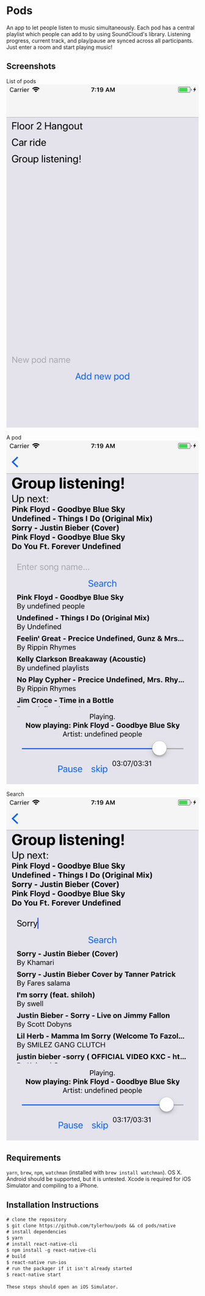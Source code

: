 # Pods

An app to let people listen to music simultaneously.  Each pod has a central
playlist which people can add to by using SoundCloud's library. Listening
progress, current track, and play/pause are synced across all participants.
Just enter a room and start playing music!

## Screenshots

List of pods
![List of pods](https://raw.githubusercontent.com/tylerhou/pods/master/screenshots/podlist.png)

A pod
![A pod](https://raw.githubusercontent.com/tylerhou/pods/master/screenshots/podview.png)

Search
![Search](https://raw.githubusercontent.com/tylerhou/pods/master/screenshots/search.png)

## Requirements
`yarn`, `brew`, `npm`, `watchman` (installed with `brew install watchman`). OS
X.  Android should be supported, but it is untested. Xcode is required for iOS
Simulator and compiling to a iPhone.

## Installation Instructions

```
# clone the repository
$ git clone https://github.com/tylerhou/pods && cd pods/native
# install dependencies
$ yarn
# install react-native-cli
$ npm install -g react-native-cli
# build
$ react-native run-ios
# run the packager if it isn't already started
$ react-native start

These steps should open an iOS Simulator.


